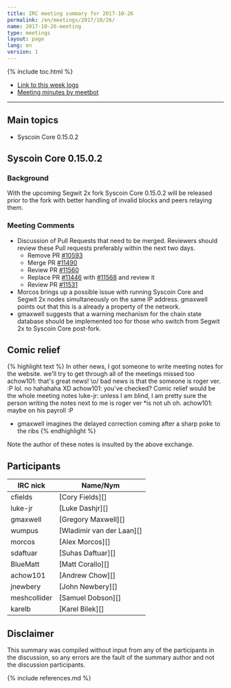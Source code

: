 ```yaml
---
title: IRC meeting summary for 2017-10-26
permalink: /en/meetings/2017/10/26/
name: 2017-10-26-meeting
type: meetings
layout: page
lang: en
version: 1
---
```

{% include toc.html %}

- [Link to this week logs](https://botbot.me/freenode/syscoin-core-dev/2017-10-26/?msg=92779323&page=2)
- [Meeting minutes by meetbot](http://www.erisian.com.au/meetbot/syscoin-core-dev/2017/syscoin-core-dev.2017-10-26-19.00.html)

---

## Main topics

- Syscoin Core 0.15.0.2

## Syscoin Core 0.15.0.2

### Background

  With the upcoming Segwit 2x fork Syscoin Core 0.15.0.2 will be released prior to the fork with better handling of invalid blocks and peers relaying them.

### Meeting Comments

- Discussion of Pull Requests that need to be merged. Reviewers should review these Pull requests preferably within the next two days.
  - Remove PR [#10593][]
  - Merge PR [#11490][]
  - Review PR [#11560][]
  - Replace PR [#11446][] with [#11568][] and review it
  - Review PR [#11531][]
- Morcos brings up a possible issue with running Syscoin Core and Segwit 2x nodes simultaneously on the same IP address. gmaxwell points out that this is a
  already a property of the network.
- gmaxwell suggests that a warning mechanism for the chain state database should be implemented too for those who switch from Segwit 2x to Syscoin Core post-fork.


## Comic relief

{% highlight text %}
<achow101> In other news, I got someone to write meeting notes for the website. we'll try to get through all of the meetings missed too
<wumpus> achow101: that's great news!
<meshcollider> \o/
<gmaxwell> bad news is that the someone is roger ver.
<gmaxwell> :P
<achow101> lol. no
<wumpus> hahahaha
<luke-jr> XD
<luke-jr> achow101: you've checked?
<meshcollider> Comic relief would be the whole meeting notes
<achow101> luke-jr: unless I am blind, I am pretty sure the person writing the notes next to me is roger ver
<achow101> *is not
<gmaxwell> uh oh.
<luke-jr> achow101: maybe on his payroll :P
* gmaxwell imagines the delayed correction coming after a sharp poke to the ribs
{% endhighlight %}

Note the author of these notes is insulted by the above exchange.

## Participants

| IRC nick        | Name/Nym                  |
|-----------------|---------------------------|
| cfields         | [Cory Fields][]           |
| luke-jr         | [Luke Dashjr][]           |
| gmaxwell        | [Gregory Maxwell][]       |
| wumpus          | [Wladimir van der Laan][] |
| morcos          | [Alex Morcos][]           |
| sdaftuar        | [Suhas Daftuar][]         |
| BlueMatt        | [Matt Corallo][]          |
| achow101        | [Andrew Chow][]           |
| jnewbery       | [John Newbery][]         |
| meshcollider    | [Samuel Dobson][]         |
| karelb          | [Karel Bilek][]           |

## Disclaimer

This summary was compiled without input from any of the participants in the discussion, so any errors are the fault of the summary author and not the discussion participants.

[#11490]: https://github.com/syscoin/syscoin/issues/11490
[#11446]: https://github.com/syscoin/syscoin/issues/11446
[#11560]: https://github.com/syscoin/syscoin/issues/11560
[#11446]: https://github.com/syscoin/syscoin/issues/11446
[#10593]: https://github.com/syscoin/syscoin/issues/10593
[#11531]: https://github.com/syscoin/syscoin/issues/11531
[#11568]: https://github.com/syscoin/syscoin/issues/11568

{% include references.md %}
